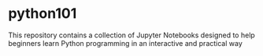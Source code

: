# python101
This repository contains a collection of Jupyter Notebooks designed to help beginners learn Python programming in an interactive and practical way
